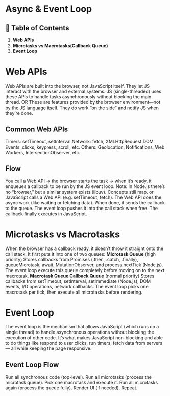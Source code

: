 # **Async & Event Loop**

## 📑 Table of Contents

1. **Web APIs**
2. **Microtasks vs Macrotasks(Callback Queue)**
3. **Event Loop**





# Web APIs
Web APIs are built into the browser, not JavaScript itself.
They let JS interact with the browser and external systems.
JS (single-threaded) uses these APIs to handle tasks asynchronously without blocking the main thread.
OR
These are features provided by the browser environment—not by the JS language itself. They do work “on the side” and notify JS when they’re done.

## Common Web APIs
Timers: setTimeout, setInterval
Network: fetch, XMLHttpRequest
DOM Events: clicks, keypress, scroll, etc.
Others: Geolocation, Notifications, Web Workers, IntersectionObserver, etc.

## Flow
You call a Web API → the browser starts the task → when it’s ready, it enqueues a callback to be run by the JS event loop.
Note: In Node.js there’s no “browser,” but a similar system exists (libuv). Concepts still map.
or
JavaScript calls a Web API (e.g. setTimeout, fetch).
The Web API does the async work (like waiting or fetching data).
When done, it sends the callback to the queue.
The event loop pushes it into the call stack when free.
The callback finally executes in JavaScript.





# Microtasks vs Macrotasks
When the browser has a callback ready, it doesn’t throw it straight onto the call stack. It first puts it into one of two queues:
**Microtask Queue** (high priority)
Stores callbacks from Promises (.then, .catch, .finally), queueMicrotask, await, MutationObserver, and process.nextTick (Node.js).
The event loop execute this queue completely before moving on to the next macrotask.
**Macrotask Queue Callback Queue** (normal priority)
Stores callbacks from setTimeout, setInterval, setImmediate (Node.js), DOM events, I/O operations, network callbacks.
The event loop picks one macrotask per tick, then execute all microtasks before rendering.





# Event Loop
The event loop is the mechanism that allows JavaScript (which runs on a single thread) to handle asynchronous operations without blocking the execution of other code.
It’s what makes JavaScript non-blocking and able to do things like respond to user clicks, run timers, fetch data from servers — all while keeping the page responsive.

## Event Loop Flow
Run all synchronous code (top-level).
Run all microtasks (process the microtask queue).
Pick one macrotask and execute it.
Run all microtasks again (process the queue fully).
Render UI (if needed).
Repeat.